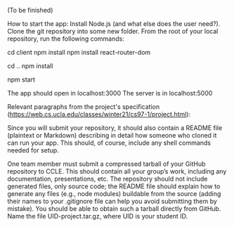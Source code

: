 (To be finished)

How to start the app:
Install Node.js (and what else does the user need?).
Clone the git repository into some new folder.
From the root of your local repository, run the following commands:

cd client
npm install
npm install react-router-dom

cd ..
npm install

npm start

The app should open in localhost:3000
The server is in localhost:5000




Relevant paragraphs from the project's specification
(https://web.cs.ucla.edu/classes/winter21/cs97-1/project.html):

Since you will submit your repository, it should also contain a README file (plaintext or 
Markdown) describing in detail how someone who cloned it can run your app. This should, of course,
include any shell commands needed for setup.

One team member must submit a compressed tarball of your GitHub repository to CCLE. This should 
contain all your group’s work, including any documentation, presentations, etc. The repository 
should not include generated files, only source code; the README file should explain how to 
generate any files (e.g., node modules) buildable from the source (adding their names to your 
.gitignore file can help you avoid submitting them by mistake). You should be able to obtain 
such a tarball directly from GitHub. 
Name the file UID-project.tar.gz, where UID is your student ID.
